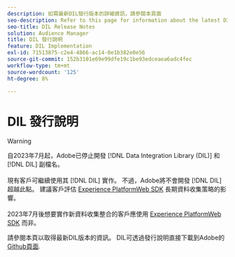 ```yaml
---
description: 如需最新DIL發行版本的詳細資訊，請參閱本頁面
seo-description: Refer to this page for information about the latest DIL releases
seo-title: DIL Release Notes
solution: Audience Manager
title: DIL 發行說明
feature: DIL Implementation
exl-id: 71513875-c2e4-4866-ac14-0e1b382e0e56
source-git-commit: 152b3101e69e99dfe19c1be93edceaea6adc4fec
workflow-type: tm+mt
source-wordcount: '125'
ht-degree: 8%

---
```


# DIL 發行說明

>[!WARNING]
>
>自2023年7月起，Adobe已停止開發 [!DNL Data Integration Library (DIL)] 和 [!DNL DIL] 副檔名。
><br><br>
>現有客戶可繼續使用其 [!DNL DIL] 實作。 不過，Adobe將不會開發 [!DNL DIL] 超越此點。 建議客戶評估 [Experience PlatformWeb SDK](https://experienceleague.adobe.com/docs/experience-platform/edge/home.html?lang=en) 長期資料收集策略的影響。
><br><br>
>2023年7月後想要實作新資料收集整合的客戶應使用 [Experience PlatformWeb SDK](https://experienceleague.adobe.com/docs/experience-platform/edge/home.html?lang=en) 而非。

請參閱本頁以取得最新DIL版本的資訊。 DIL可透過發行說明直接下載到Adobe的 [Github頁面](https://github.com/Adobe-Marketing-Cloud/dil/releases).
